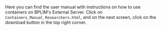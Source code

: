 Here you can find the user manual with instructions on how to use containers on BPLIM's External Server. Click on `Containers_Manual_Researchers.html`, and on the next screen, click on the download button in the top right corner.